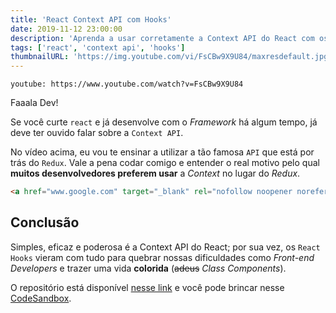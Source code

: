 ```yaml
---
title: 'React Context API com Hooks'
date: 2019-11-12 23:00:00
description: 'Aprenda a usar corretamente a Context API do React com os Hooks. Inclui alternância de temas (dark e light).'
tags: ['react', 'context api', 'hooks']
thumbnailURL: 'https://img.youtube.com/vi/FsCBw9X9U84/maxresdefault.jpg'
---
```


`youtube: https://www.youtube.com/watch?v=FsCBw9X9U84`

Faaala Dev!

Se você curte `react` e já desenvolve com o _Framework_ há algum tempo, já deve ter ouvido falar sobre a `Context API`.

No vídeo acima, eu vou te ensinar a utilizar a tão famosa `API` que está por trás do `Redux`. Vale a pena codar comigo e entender o real motivo pelo qual **muitos desenvolvedores preferem usar** a _Context_ no lugar do _Redux_.

```html
<a href="www.google.com" target="_blank" rel="nofollow noopener noreferrer">This link</a>
```

## Conclusão

Simples, eficaz e poderosa é a Context API do React; por sua vez, os `React Hooks` vieram com tudo para quebrar nossas dificuldades como _Front-end Developers_ e trazer uma vida **colorida** (<s>adeus</s> _Class Components_).

O repositório está disponível [nesse link](https://github.com/guilhermerodz/youtube-content/tree/master/react-context-api) e você pode brincar nesse [CodeSandbox](https://codesandbox.io/s/github/guilhermerodz/youtube-content/tree/master/react-context-api).
